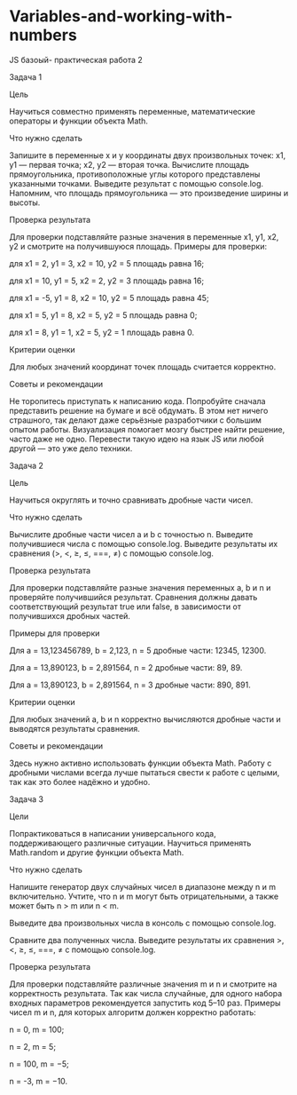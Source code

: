 # Variables-and-working-with-numbers
JS базоый- практическая работа 2

Задача 1

Цель

Научиться совместно применять переменные, математические операторы и функции объекта Math.

Что нужно сделать

Запишите в переменные x и y координаты двух произвольных точек: x1, y1 — первая точка; x2, y2 — вторая точка. Вычислите площадь прямоугольника, противоположные углы которого представлены указанными точками. Выведите результат с помощью console.log. Напомним, что площадь прямоугольника — это произведение ширины и высоты.

Проверка результата

Для проверки подставляйте разные значения в переменные x1, y1, x2, y2 и смотрите на получившуюся площадь. Примеры для проверки:

для x1 = 2, y1 = 3, x2 = 10, y2 = 5 площадь равна 16;

для x1 = 10, y1 = 5, x2 = 2, y2 = 3 площадь равна 16;

для x1 = -5, y1 = 8, x2 = 10, y2 = 5 площадь равна 45;

для x1 = 5, y1 = 8, x2 = 5, y2 = 5 площадь равна 0;

для x1 = 8, y1 = 1, x2 = 5, y2 = 1 площадь равна 0.

Критерии оценки

Для любых значений координат точек площадь считается корректно.

Советы и рекомендации

Не торопитесь приступать к написанию кода. Попробуйте сначала представить решение на бумаге и всё обдумать. В этом нет ничего страшного, так делают даже серьёзные разработчики с большим опытом работы. Визуализация помогает мозгу быстрее найти решение, часто даже не одно. Перевести такую идею на язык JS или любой другой — это уже дело техники.


Задача 2

Цель

Научиться округлять и точно сравнивать дробные части чисел.

Что нужно сделать

Вычислите дробные части чисел a и b с точностью n. Выведите получившиеся числа с помощью console.log. Выведите результаты их сравнения (>, <, ≥, ≤, ===, ≠) с помощью console.log.

Проверка результата

Для проверки подставляйте разные значения переменных a, b и n и проверяйте получившийся результат. Сравнения должны давать соответствующий результат true или false, в зависимости от получившихся дробных частей.

Примеры для проверки

Для a = 13,123456789, b = 2,123, n = 5 дробные части: 12345, 12300.

Для a = 13,890123, b = 2,891564, n = 2 дробные части: 89, 89.

Для a = 13,890123, b = 2,891564, n = 3 дробные части: 890, 891.

Критерии оценки

Для любых значений a, b и n корректно вычисляются дробные части и выводятся результаты сравнения.

Советы и рекомендации

Здесь нужно активно использовать функции объекта Math. Работу с дробными числами всегда лучше пытаться свести к работе с целыми, так как это более надёжно и удобно.


Задача 3

Цели

Попрактиковаться в написании универсального кода, поддерживающего различные ситуации. Научиться применять Math.random и другие функции объекта Math.

Что нужно сделать

Напишите генератор двух случайных чисел в диапазоне между n и m включительно. Учтите, что n и m могут быть отрицательными, а также может быть n > m или n < m.

Выведите два произвольных числа в консоль с помощью console.log.

Сравните два полученных числа. Выведите результаты их сравнения >, <, ≥, ≤, ===, ≠ с помощью console.log.


Проверка результата

Для проверки подставляйте различные значения m и n и смотрите на корректность результата. Так как числа случайные, для одного набора входных параметров рекомендуется запустить код 5–10 раз. Примеры чисел m и n, для которых алгоритм должен корректно работать:

n = 0, m = 100;

n = 2, m = 5;

n = 100, m = −5;

n = -3, m = −10.
